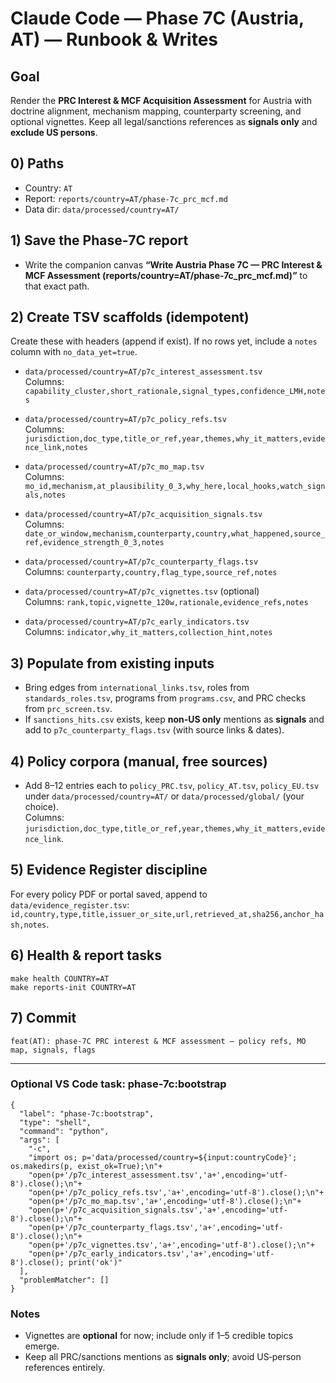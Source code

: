 # Claude Code — Phase 7C (Austria, AT) — Runbook & Writes

## Goal
Render the **PRC Interest & MCF Acquisition Assessment** for Austria with doctrine alignment, mechanism mapping, counterparty screening, and optional vignettes. Keep all legal/sanctions references as **signals only** and **exclude US persons**.

## 0) Paths
- Country: `AT`
- Report: `reports/country=AT/phase-7c_prc_mcf.md`
- Data dir: `data/processed/country=AT/`

## 1) Save the Phase‑7C report
- Write the companion canvas **“Write Austria Phase 7C — PRC Interest & MCF Assessment (reports/country=AT/phase-7c_prc_mcf.md)”** to that exact path.

## 2) Create TSV scaffolds (idempotent)
Create these with headers (append if exist). If no rows yet, include a `notes` column with `no_data_yet=true`.

- `data/processed/country=AT/p7c_interest_assessment.tsv`  
  Columns: `capability_cluster,short_rationale,signal_types,confidence_LMH,notes`

- `data/processed/country=AT/p7c_policy_refs.tsv`  
  Columns: `jurisdiction,doc_type,title_or_ref,year,themes,why_it_matters,evidence_link,notes`

- `data/processed/country=AT/p7c_mo_map.tsv`  
  Columns: `mo_id,mechanism,at_plausibility_0_3,why_here,local_hooks,watch_signals,notes`

- `data/processed/country=AT/p7c_acquisition_signals.tsv`  
  Columns: `date_or_window,mechanism,counterparty,country,what_happened,source_ref,evidence_strength_0_3,notes`

- `data/processed/country=AT/p7c_counterparty_flags.tsv`  
  Columns: `counterparty,country,flag_type,source_ref,notes`

- `data/processed/country=AT/p7c_vignettes.tsv` (optional)  
  Columns: `rank,topic,vignette_120w,rationale,evidence_refs,notes`

- `data/processed/country=AT/p7c_early_indicators.tsv`  
  Columns: `indicator,why_it_matters,collection_hint,notes`

## 3) Populate from existing inputs
- Bring edges from `international_links.tsv`, roles from `standards_roles.tsv`, programs from `programs.csv`, and PRC checks from `prc_screen.tsv`.
- If `sanctions_hits.csv` exists, keep **non‑US only** mentions as **signals** and add to `p7c_counterparty_flags.tsv` (with source links & dates).

## 4) Policy corpora (manual, free sources)
- Add 8–12 entries each to `policy_PRC.tsv`, `policy_AT.tsv`, `policy_EU.tsv` under `data/processed/country=AT/` or `data/processed/global/` (your choice).  
  Columns: `jurisdiction,doc_type,title_or_ref,year,themes,why_it_matters,evidence_link`.

## 5) Evidence Register discipline
For every policy PDF or portal saved, append to `data/evidence_register.tsv`:  
`id,country,type,title,issuer_or_site,url,retrieved_at,sha256,anchor_hash,notes`.

## 6) Health & report tasks
```
make health COUNTRY=AT
make reports-init COUNTRY=AT
```

## 7) Commit
`feat(AT): phase‑7C PRC interest & MCF assessment — policy refs, MO map, signals, flags`

---

### Optional VS Code task: phase‑7c:bootstrap
```jsonc
{
  "label": "phase-7c:bootstrap",
  "type": "shell",
  "command": "python",
  "args": [
    "-c",
    "import os; p='data/processed/country=${input:countryCode}'; os.makedirs(p, exist_ok=True);\n"+
    "open(p+'/p7c_interest_assessment.tsv','a+',encoding='utf-8').close();\n"+
    "open(p+'/p7c_policy_refs.tsv','a+',encoding='utf-8').close();\n"+
    "open(p+'/p7c_mo_map.tsv','a+',encoding='utf-8').close();\n"+
    "open(p+'/p7c_acquisition_signals.tsv','a+',encoding='utf-8').close();\n"+
    "open(p+'/p7c_counterparty_flags.tsv','a+',encoding='utf-8').close();\n"+
    "open(p+'/p7c_vignettes.tsv','a+',encoding='utf-8').close();\n"+
    "open(p+'/p7c_early_indicators.tsv','a+',encoding='utf-8').close(); print('ok')"
  ],
  "problemMatcher": []
}
```

### Notes
- Vignettes are **optional** for now; include only if 1–5 credible topics emerge.  
- Keep all PRC/sanctions mentions as **signals only**; avoid US‑person references entirely.


